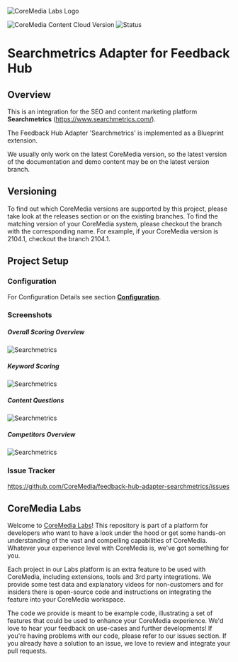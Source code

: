 ![CoreMedia Labs Logo](https://documentation.coremedia.com/badges/banner_coremedia_labs_wide.png "CoreMedia Labs Logo")

![CoreMedia Content Cloud Version](https://img.shields.io/static/v1?message=2104&label=CoreMedia%20Content%20Cloud&style=for-the-badge&labelColor=666666&color=672779 
"This badge shows the CoreMedia version this project is compatible with. 
Please read the versioning section of the project to see what other CoreMedia versions are supported and how to find them."
)
![Status](https://img.shields.io/static/v1?message=active&label=Status&style=for-the-badge&labelColor=666666&color=2FAC66 
"The status badge describes if the project is maintained. Possible values are active and inactive. 
If a project is inactive it means that the development has been discontinued and won't support future CoreMedia versions."
)


# Searchmetrics Adapter for Feedback Hub 

## Overview 

This is an integration for the SEO and content marketing platform __Searchmetrics__ (https://www.searchmetrics.com/).

The Feedback Hub Adapter 'Searchmetrics' is implemented as a Blueprint extension.

We usually only work on the latest CoreMedia version, so the latest version of the documentation and demo content 
may be on the latest version branch.

## Versioning

To find out which CoreMedia versions are supported by this project, 
please take look at the releases section or on the existing branches. 
To find the matching version of your CoreMedia system, please checkout the branch 
with the corresponding name. For example, 
if your CoreMedia version is 2104.1, checkout the branch 2104.1.

## Project Setup

### Configuration

For Configuration Details see section **[Configuration](Configuration.md)**.

### Screenshots

##### Overall Scoring Overview
![Searchmetrics](documentation/searchmetrics.png "Searchmetrics Scoring")

##### Keyword Scoring 
![Searchmetrics](documentation/searchmetrics_keys.png "Searchmetrics Scoring")

##### Content Questions
![Searchmetrics](documentation/searchmetrics_scores.png "Searchmetrics Scoring")

##### Competitors Overview
![Searchmetrics](documentation/searchmetrics_comp.png "Searchmetrics Scoring")

### Issue Tracker

https://github.com/CoreMedia/feedback-hub-adapter-searchmetrics/issues

## CoreMedia Labs

Welcome to [CoreMedia Labs](https://blog.coremedia.com/labs/)! This repository
is part of a platform for developers who want to have a look under the hood or
get some hands-on understanding of the vast and compelling capabilities of
CoreMedia. Whatever your experience level with CoreMedia is, we've got something
for you.

Each project in our Labs platform is an extra feature to be used with CoreMedia,
including extensions, tools and 3rd party integrations. We provide some test
data and explanatory videos for non-customers and for insiders there is
open-source code and instructions on integrating the feature into your
CoreMedia workspace. 

The code we provide is meant to be example code, illustrating a set of features
that could be used to enhance your CoreMedia experience. We'd love to hear your
feedback on use-cases and further developments! If you're having problems with
our code, please refer to our issues section. If you already have a solution to 
an issue, we love to review and integrate your pull requests. 